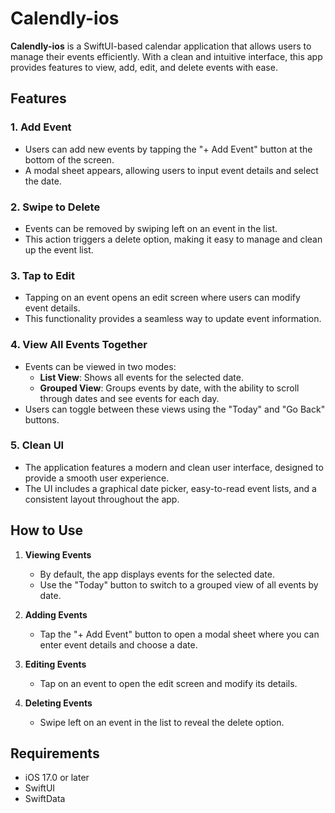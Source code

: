 # Calendly-ios

**Calendly-ios** is a SwiftUI-based calendar application that allows users to manage their events efficiently. With a clean and intuitive interface, this app provides features to view, add, edit, and delete events with ease.

## Features

### 1. **Add Event**
- Users can add new events by tapping the "+ Add Event" button at the bottom of the screen.
- A modal sheet appears, allowing users to input event details and select the date.

### 2. **Swipe to Delete**
- Events can be removed by swiping left on an event in the list.
- This action triggers a delete option, making it easy to manage and clean up the event list.

### 3. **Tap to Edit**
- Tapping on an event opens an edit screen where users can modify event details.
- This functionality provides a seamless way to update event information.

### 4. **View All Events Together**
- Events can be viewed in two modes:
  - **List View**: Shows all events for the selected date.
  - **Grouped View**: Groups events by date, with the ability to scroll through dates and see events for each day.
- Users can toggle between these views using the "Today" and "Go Back" buttons.

### 5. **Clean UI**
- The application features a modern and clean user interface, designed to provide a smooth user experience.
- The UI includes a graphical date picker, easy-to-read event lists, and a consistent layout throughout the app.

## How to Use

1. **Viewing Events**
   - By default, the app displays events for the selected date.
   - Use the "Today" button to switch to a grouped view of all events by date.

2. **Adding Events**
   - Tap the "+ Add Event" button to open a modal sheet where you can enter event details and choose a date.

3. **Editing Events**
   - Tap on an event to open the edit screen and modify its details.

4. **Deleting Events**
   - Swipe left on an event in the list to reveal the delete option.

## Requirements

- iOS 17.0 or later
- SwiftUI
- SwiftData
